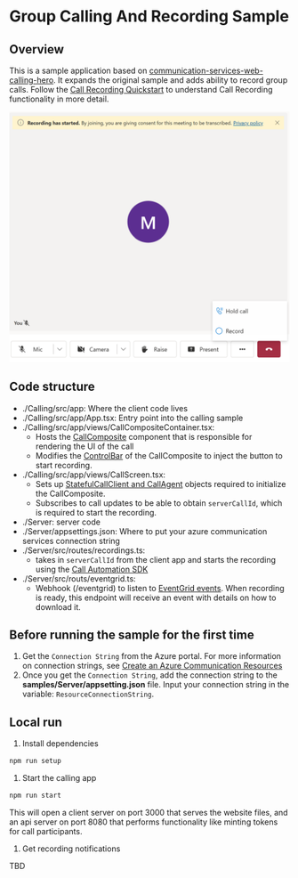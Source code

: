 # Group Calling And Recording Sample

## Overview

This is a sample application based on [communication-services-web-calling-hero](https://github.com/Azure-Samples/communication-services-web-calling-hero). It expands the original sample and adds ability to record group calls.
Follow the [Call Recording Quickstart](https://learn.microsoft.com/en-us/azure/communication-services/quickstarts/voice-video-calling/get-started-call-recording?pivots=programming-language-javascript) to understand Call Recording functionality
in more detail.

![Screenshot showing recording](./Calling/Media/sample-recording.png)

## Code structure
- ./Calling/src/app: Where the client code lives
- ./Calling/src/app/App.tsx:  Entry point into the calling sample 
- ./Calling/src/app/views/CallCompositeContainer.tsx:
  - Hosts the [CallComposite](https://azure.github.io/communication-ui-library/?path=/docs/composites-call-basicexample--basic-example) component that is responsible for rendering the UI of the call
  - Modifies the [ControlBar](https://azure.github.io/communication-ui-library/?path=/docs/ui-components-controlbar--control-bar)
  of the CallComposite to inject the button to start recording.
- ./Calling/src/app/views/CallScreen.tsx: 
  - Sets up [StatefulCallClient and CallAgent](https://azure.github.io/communication-ui-library/?path=/docs/quickstarts-statefulcallclient--page) objects required to initialize the CallComposite.
  - Subscribes to call updates to be able to obtain `serverCallId`, which is required to start the recording.
- ./Server: server code
- ./Server/appsettings.json: Where to put your azure communication services connection string
- ./Server/src/routes/recordings.ts:
  - takes in `serverCallId` from the client app and starts the recording using the [Call Automation SDK](https://learn.microsoft.com/en-us/azure/communication-services/concepts/call-automation/call-automation)
- ./Server/src/routs/eventgrid.ts:
  - Webhook (/eventgrid) to listen to [EventGrid events](https://learn.microsoft.com/en-us/azure/communication-services/quickstarts/voice-video-calling/get-started-call-recording?pivots=programming-language-javascript#6download-recording-file-using-downloadtoasync-api). When recording is ready, this endpoint will receive an event with details on how to download it.

## Before running the sample for the first time

1. Get the `Connection String` from the Azure portal. For more information on connection strings, see [Create an Azure Communication Resources](https://docs.microsoft.com/azure/communication-services/quickstarts/create-communication-resource)
2. Once you get the `Connection String`, add the connection string to the **samples/Server/appsetting.json** file. Input your connection string in the variable: `ResourceConnectionString`.

## Local run

1. Install dependencies

  ```bash
  npm run setup
  ```

1. Start the calling app

  ```bash
  npm run start
  ```

  This will open a client server on port 3000 that serves the website files, and an api server on port 8080 that performs functionality like minting tokens for call participants.

1. Get recording notifications

  TBD
